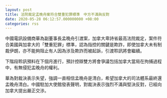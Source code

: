 ```yaml
---
layout: post
title: 法院裁定孟晚舟案符合雙重犯罪標準　中方不滿與反對
date: 2020-05-28 06:12:57.000000000 +08:00
categories: rss
---
```


中國電訊設備商華為副董事長孟晚舟引渡案，加拿大卑詩省最高法院裁定，案件符合美國與加拿大的「雙重犯罪」標準，認為指控的關鍵是欺詐，即使加拿大未有制裁伊朗，亦不能夠阻止有人因為涉及欺詐而被起訴，引渡聆訊將會繼續。

下階段聆訊預料在下個月進行，預計控辯雙方將會爭議包括加拿大當局在拘捕過程中，有無侵犯孟晚舟的權利。

華為對裁決表示失望，強調一直相信孟晚舟是清白，希望加拿大的司法體系最終還孟晚舟清白。中國駐加大使館發表聲明，對裁決表示強烈不滿與堅決反對，已經向加拿大提出嚴正交涉。
